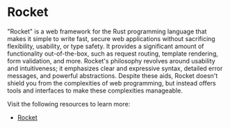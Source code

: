 # Rocket

"Rocket" is a web framework for the Rust programming language that makes it simple to write fast, secure web applications without sacrificing flexibility, usability, or type safety. It provides a significant amount of functionality out-of-the-box, such as request routing, template rendering, form validation, and more. Rocket's philosophy revolves around usability and intuitiveness; it emphasizes clear and expressive syntax, detailed error messages, and powerful abstractions. Despite these aids, Rocket doesn't shield you from the complexities of web programming, but instead offers tools and interfaces to make these complexities manageable.

Visit the following resources to learn more:

- [Rocket](https://rocket.rs/)
